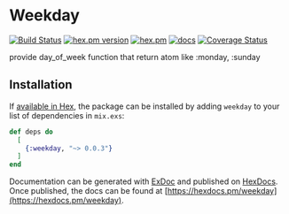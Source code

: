 # Weekday

[![Build Status](https://travis-ci.com/eiel/weekday.svg?branch=master)](https://travis-ci.com/eiel/weekday)
[![hex.pm version](https://img.shields.io/hexpm/v/weekday.svg)](https://hex.pm/packages/weekday)
[![hex.pm](https://img.shields.io/hexpm/l/weekday.svg)](https://github.com/eiel/weekday/blob/master/LICENSE)
[![docs](https://inch-ci.org/github/eiel/weekday.svg?branch=master)](https://inch-ci.org/github/eiel/weekday)
[![Coverage Status](https://coveralls.io/repos/github/eiel/weekday/badge.svg?branch=master)](https://coveralls.io/github/eiel/weekday?branch=master)

provide day_of_week function that return atom like :monday, :sunday

## Installation

If [available in Hex](https://hex.pm/docs/publish), the package can be installed
by adding `weekday` to your list of dependencies in `mix.exs`:

```elixir
def deps do
  [
    {:weekday, "~> 0.0.3"}
  ]
end
```

Documentation can be generated with [ExDoc](https://github.com/elixir-lang/ex_doc)
and published on [HexDocs](https://hexdocs.pm). Once published, the docs can
be found at [https://hexdocs.pm/weekday](https://hexdocs.pm/weekday).
